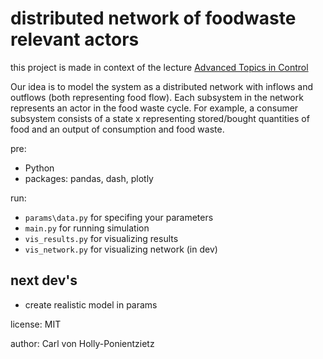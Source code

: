 # distributed network of foodwaste relevant actors

this project is made in context of the lecture [Advanced Topics in Control](https://www.vvz.ethz.ch/Vorlesungsverzeichnis/lerneinheit.view?semkez=2024S&ansicht=ALLE&lerneinheitId=178230&lang=de)

Our idea is to model the system as a distributed network with inflows and outflows (both representing food flow). Each subsystem in the network represents an actor in the food waste cycle. For example, a consumer subsystem consists of a state x representing stored/bought quantities of food and an output of consumption and food waste. 

pre:
- Python
- packages: pandas, dash, plotly

run:
- `params\data.py` for specifing your parameters
- `main.py` for running simulation
- `vis_results.py` for visualizing results
- `vis_network.py` for visualizing network (in dev)

## next dev's
- create realistic model in params

license: MIT

author: Carl von Holly-Ponientzietz
